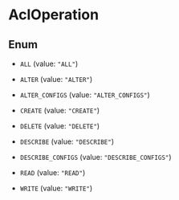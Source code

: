 

# AclOperation

## Enum


* `ALL` (value: `"ALL"`)

* `ALTER` (value: `"ALTER"`)

* `ALTER_CONFIGS` (value: `"ALTER_CONFIGS"`)

* `CREATE` (value: `"CREATE"`)

* `DELETE` (value: `"DELETE"`)

* `DESCRIBE` (value: `"DESCRIBE"`)

* `DESCRIBE_CONFIGS` (value: `"DESCRIBE_CONFIGS"`)

* `READ` (value: `"READ"`)

* `WRITE` (value: `"WRITE"`)



